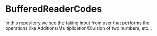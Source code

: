# BufferedReaderCodes
In this repository,we see the taking input from user that performs the operations like Additions/Multiplication/Division of two numbers, etc...

